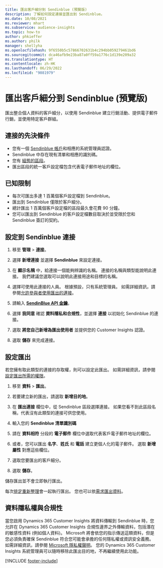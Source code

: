 ```yaml
---
title: 匯出客戶細分到 Sendinblue (預覽版)
description: 了解如何設定連接並匯出到 Sendinblue。
ms.date: 10/08/2021
ms.reviewer: mhart
ms.subservice: audience-insights
ms.topic: how-to
author: phkieffer
ms.author: philk
manager: shellyha
ms.openlocfilehash: 9f6550b5c57866702631b4c294bb059279461bd6
ms.sourcegitcommit: dca46afb9e23ba87a0ff59a1776c1d139e209a32
ms.translationtype: HT
ms.contentlocale: zh-HK
ms.lasthandoff: 06/29/2022
ms.locfileid: "9081979"
---
```

# <a name="export-segments-to-sendinblue-preview"></a>匯出客戶細分到 Sendinblue (預覽版)

匯出整合個人資料的客戶細分，以使用 Sendinblue 建立行銷活動、提供電子郵件行銷，並使用特定客戶群組。

## <a name="prerequisites-for-connection"></a>連接的先決條件

-   您有一個 [Sendinblue 帳戶](https://www.sendinblue.com/)和相應的系統管理員認證。
-   Sendinblue 中存在現有清單和相應的識別碼。
-   您有 [組態的區段](segments.md)。
-   匯出區段的統一客戶設定檔包含代表電子郵件地址的欄位。

## <a name="known-limitations"></a>已知限制

- 每次可匯出多達 1 百萬個客戶設定檔到 Sendinblue。
- 匯出到 Sendinblue 僅限於客戶細分。
- 總計匯出 1 百萬個客戶設定檔的區段最久會花費 90 分鐘。 
- 您可以匯出到 Sendinblue 的客戶設定檔數目取決於並受限於您和 Sendinblue 簽訂的契約。

## <a name="set-up-connection-to-sendinblue"></a>設定到 Sendinblue 連接

1. 移至 **管理** > **連接**。

1. 選擇 **新增連接** 並選擇 **Sendinblue** 來設定連接。

1. 在 **顯示名稱** 中，給連接一個能夠辨識的名稱。 連接的名稱與類型能說明此連接。 我們建議您選取可以說明此連接用途和目標的名稱。

1. 選擇可使用此連接的人員。 根據預設，只有系統管理員。 如需詳細資訊，請參閱[允許參與者使用匯出的連接](connections.md#allow-contributors-to-use-a-connection-for-exports)。

1. 請輸入 **[SendinBlue API 金鑰](https://developers.sendinblue.com/docs/getting-started#:~:text=Get%20your%20API%20key&text=You%20can%20create%20one%20from,your%20settings%20This%20API%20key)**。

1. 選擇 **我同意** 確認 **資料隱私和合規性**，並選擇 **連接** 以初始化 Sendinblue 的連接。

1. 選取 **將您自己新增為匯出使用者** 並提供您的 Customer Insights 認證。

1. 選取 **儲存** 來完成連接。

## <a name="configure-an-export"></a>設定匯出

若您擁有取此類型的連接的存取權，則可以設定此匯出。 如需詳細資訊，請參閱[設定匯出所需的權限](export-destinations.md#set-up-a-new-export)。

1. 移至 **資料** > **匯出**。

1. 若要建立新的匯出，請選取 **新增目的地**。

1. 在 **匯出連接** 欄位中，從 Sendinblue 區段選擇連接。 如果您看不到此區段名稱，代表沒有此類型的連接可供您使用。

1. 輸入您的 **Sendinblue 清單識別碼** 

1. 請在 **資料相符** 分段的 **電子郵件** 欄位中選取代表客戶電子郵件地址的欄位。 

1. 或者，您可以匯出 **名字**、**姓氏** 和 **電話** 建立更個人化的電子郵件。 選取 **新增屬性** 對應這些欄位。

1. 選取您要匯出的客戶細分。 

1. 選取 **儲存**。

儲存匯出並不會立即執行匯出。

每次[排定重新整理](system.md#schedule-tab)會一起執行匯出。 您也可以依[需求匯出資料](export-destinations.md#run-exports-on-demand)。 


## <a name="data-privacy-and-compliance"></a>資料隱私權與合規性

當您啟用 Dynamics 365 Customer Insights 將資料傳輸到 Sendinblue 時，您允許在 Dynamics 365 Customer Insights 合規性邊界之外傳輸資料，包括潛在的敏感性資料 (例如個人資料)。 Microsoft 將會依您的指示傳送這類資料，但是您必須負責確保 Sendinblue 符合您可能會承擔的任何隱私權或資訊安全義務。 如需詳細資訊，請參閱 [Microsoft 隱私權聲明](https://go.microsoft.com/fwlink/?linkid=396732)。
您的 Dynamics 365 Customer Insights 系統管理員可以隨時移除此匯出目的地，不再繼續使用此功能。


[!INCLUDE [footer-include](includes/footer-banner.md)]
